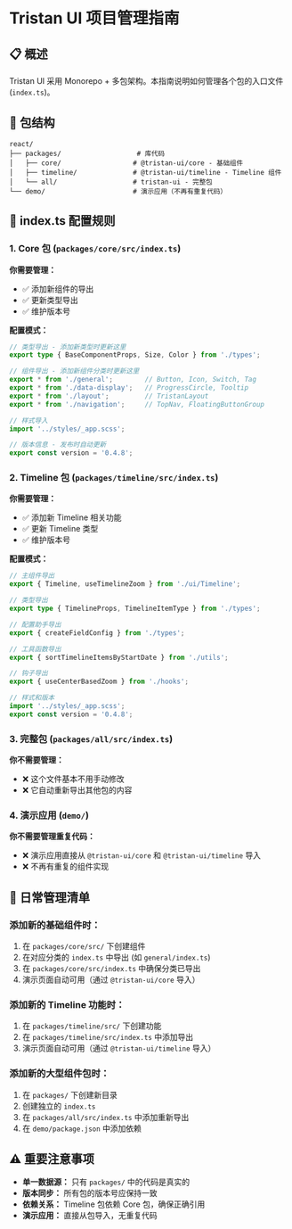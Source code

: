 # Tristan UI 项目管理指南

## 📋 概述

Tristan UI 采用 Monorepo + 多包架构。本指南说明如何管理各个包的入口文件 (`index.ts`)。

## 📁 包结构

```
react/
├── packages/                   # 库代码
│   ├── core/                  # @tristan-ui/core - 基础组件
│   ├── timeline/              # @tristan-ui/timeline - Timeline 组件
│   └── all/                   # tristan-ui - 完整包
└── demo/                      # 演示应用（不再有重复代码）
```

## 🔧 index.ts 配置规则

### 1. Core 包 (`packages/core/src/index.ts`)

**你需要管理：**
- ✅ 添加新组件的导出
- ✅ 更新类型导出
- ✅ 维护版本号

**配置模式：**
```typescript
// 类型导出 - 添加新类型时更新这里
export type { BaseComponentProps, Size, Color } from './types';

// 组件导出 - 添加新组件分类时更新这里
export * from './general';        // Button, Icon, Switch, Tag
export * from './data-display';   // ProgressCircle, Tooltip
export * from './layout';         // TristanLayout
export * from './navigation';     // TopNav, FloatingButtonGroup

// 样式导入
import '../styles/_app.scss';

// 版本信息 - 发布时自动更新
export const version = '0.4.8';
```

### 2. Timeline 包 (`packages/timeline/src/index.ts`)

**你需要管理：**
- ✅ 添加新 Timeline 相关功能
- ✅ 更新 Timeline 类型
- ✅ 维护版本号

**配置模式：**
```typescript
// 主组件导出
export { Timeline, useTimelineZoom } from './ui/Timeline';

// 类型导出
export type { TimelineProps, TimelineItemType } from './types';

// 配置助手导出
export { createFieldConfig } from './types';

// 工具函数导出
export { sortTimelineItemsByStartDate } from './utils';

// 钩子导出
export { useCenterBasedZoom } from './hooks';

// 样式和版本
import '../styles/_app.scss';
export const version = '0.4.8';
```

### 3. 完整包 (`packages/all/src/index.ts`)

**你不需要管理：**
- ❌ 这个文件基本不用手动修改
- ❌ 它自动重新导出其他包的内容

### 4. 演示应用 (`demo/`)

**你不需要管理重复代码：**
- ❌ 演示应用直接从 `@tristan-ui/core` 和 `@tristan-ui/timeline` 导入
- ❌ 不再有重复的组件实现

## 📝 日常管理清单

### 添加新的基础组件时：
1. 在 `packages/core/src/` 下创建组件
2. 在对应分类的 `index.ts` 中导出 (如 `general/index.ts`)
3. 在 `packages/core/src/index.ts` 中确保分类已导出
4. 演示页面自动可用（通过 `@tristan-ui/core` 导入）

### 添加新的 Timeline 功能时：
1. 在 `packages/timeline/src/` 下创建功能
2. 在 `packages/timeline/src/index.ts` 中添加导出
3. 演示页面自动可用（通过 `@tristan-ui/timeline` 导入）

### 添加新的大型组件包时：
1. 在 `packages/` 下创建新目录
2. 创建独立的 `index.ts`
3. 在 `packages/all/src/index.ts` 中添加重新导出
4. 在 `demo/package.json` 中添加依赖

## ⚠️ 重要注意事项

- **单一数据源：** 只有 `packages/` 中的代码是真实的
- **版本同步：** 所有包的版本号应保持一致
- **依赖关系：** Timeline 包依赖 Core 包，确保正确引用
- **演示应用：** 直接从包导入，无重复代码 